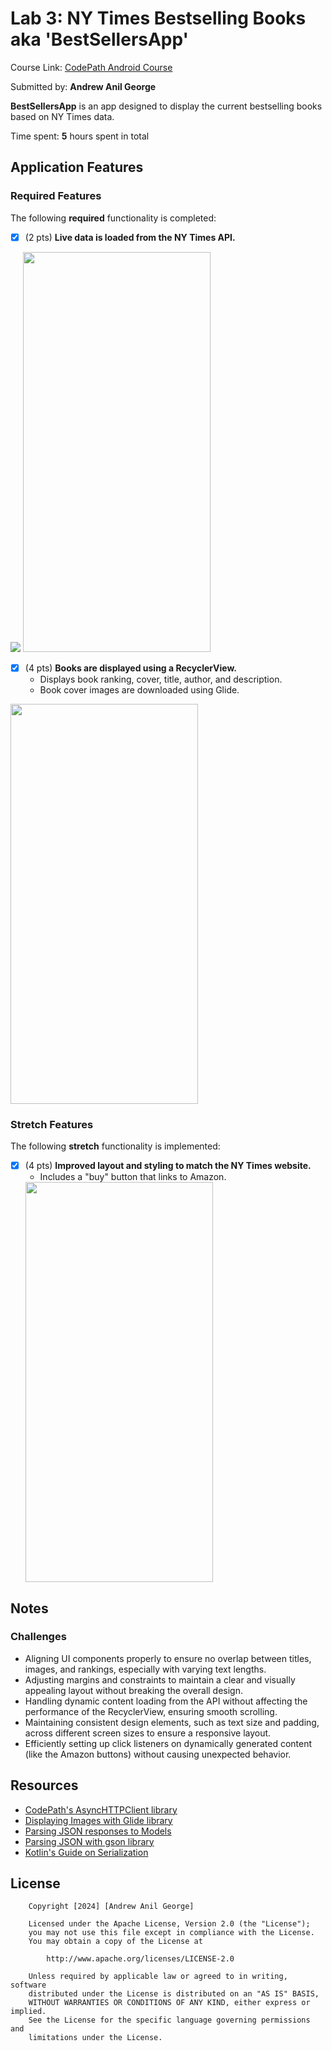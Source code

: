 # Lab 3: NY Times Bestselling Books aka 'BestSellersApp'

Course Link: [CodePath Android Course](https://courses.codepath.org/courses/and102/unit/3#!labs)

Submitted by: **Andrew Anil George** <!-- Replace 'Your Name Here' with your actual name -->

**BestSellersApp** is an app designed to display the current bestselling books based on NY Times data.

Time spent: **5** hours spent in total <!-- Replace 'X' with the number of hours you spent on this project -->

## Application Features

### Required Features

The following **required** functionality is completed:

- [X] (2 pts) **Live data is loaded from the NY Times API.**
<img src="https://github.com/user-attachments/assets/a8f69022-4297-465e-ab2d-c11642bab224"/>
<img src="https://github.com/user-attachments/assets/097203fd-2f6b-4263-8128-2a2f37438e53" width="300" height="640"/>

- [X] (4 pts) **Books are displayed using a RecyclerView.**
    - Displays book ranking, cover, title, author, and description.
    - Book cover images are downloaded using Glide.
<img src="https://github.com/user-attachments/assets/0de82e58-be8d-41ae-b0ec-21e87f9ec013" width="300" height="640"/>

### Stretch Features

The following **stretch** functionality is implemented:

- [X] (4 pts) **Improved layout and styling to match the NY Times website.**
    - Includes a "buy" button that links to Amazon.
  <img src="https://github.com/user-attachments/assets/e4360de8-087d-419d-8b77-b6ffc1d83756" width="300" height="640"/>

## Notes

### Challenges
- Aligning UI components properly to ensure no overlap between titles, images, and rankings, especially with varying text lengths.
- Adjusting margins and constraints to maintain a clear and visually appealing layout without breaking the overall design.
- Handling dynamic content loading from the API without affecting the performance of the RecyclerView, ensuring smooth scrolling.
- Maintaining consistent design elements, such as text size and padding, across different screen sizes to ensure a responsive layout.
- Efficiently setting up click listeners on dynamically generated content (like the Amazon buttons) without causing unexpected behavior.

## Resources

- [CodePath's AsyncHTTPClient library](https://guides.codepath.org/android/Using-CodePath-Async-Http-Client)
- [Displaying Images with Glide library](https://guides.codepath.org/android/Displaying-Images-with-the-Glide-Library)
- [Parsing JSON responses to Models](https://guides.codepath.org/android/converting-json-to-models)
- [Parsing JSON with gson library](https://guides.codepath.org/android/Leveraging-the-Gson-Library#parsing-the-response)
- [Kotlin's Guide on Serialization](https://kotlinlang.org/docs/serialization.html)

## License

```plaintext
    Copyright [2024] [Andrew Anil George]

    Licensed under the Apache License, Version 2.0 (the "License");
    you may not use this file except in compliance with the License.
    You may obtain a copy of the License at

        http://www.apache.org/licenses/LICENSE-2.0

    Unless required by applicable law or agreed to in writing, software
    distributed under the License is distributed on an "AS IS" BASIS,
    WITHOUT WARRANTIES OR CONDITIONS OF ANY KIND, either express or implied.
    See the License for the specific language governing permissions and
    limitations under the License.
